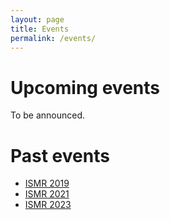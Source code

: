 ```yaml
---
layout: page
title: Events
permalink: /events/
---
```


# Upcoming events

To be announced.

# Past events

- [ISMR 2019](/ismr2019/main.md)
- [ISMR 2021](/ismr2021/main.md)
- [ISMR 2023](/ismr2023/main.md)


